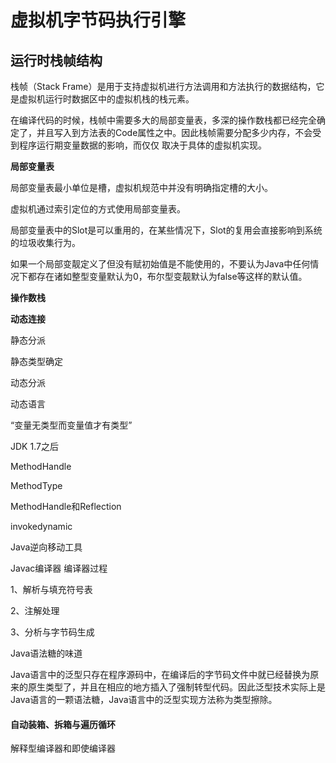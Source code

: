 # 虚拟机字节码执行引擎

## 运行时栈帧结构

栈帧（Stack Frame）是用于支持虚拟机进行方法调用和方法执行的数据结构，它是虚拟机运行时数据区中的虚拟机栈的栈元素。

在编译代码的时候，栈帧中需要多大的局部变量表，多深的操作数栈都已经完全确定了，并且写入到方法表的Code属性之中。因此栈帧需要分配多少内存，不会受到程序运行期变量数据的影响，而仅仅
取决于具体的虚拟机实现。

**局部变量表**

局部变量表最小单位是槽，虚拟机规范中并没有明确指定槽的大小。

虚拟机通过索引定位的方式使用局部变量表。

局部变量表中的Slot是可以重用的，在某些情况下，Slot的复用会直接影响到系统的垃圾收集行为。

如果一个局部变靓定义了但没有赋初始值是不能使用的，不要认为Java中任何情况下都存在诸如整型变量默认为0，布尔型变靓默认为false等这样的默认值。

**操作数栈**

**动态连接**

静态分派

静态类型确定

动态分派

动态语言

“变量无类型而变量值才有类型”

JDK 1.7之后

MethodHandle

MethodType

MethodHandle和Reflection

invokedynamic

Java逆向移动工具

Javac编译器
    编译器过程

1、解析与填充符号表

2、注解处理

3、分析与字节码生成

Java语法糖的味道

Java语言中的泛型只存在程序源码中，在编译后的字节码文件中就已经替换为原来的原生类型了，并且在相应的地方插入了强制转型代码。因此泛型技术实际上是Java语言的一颗语法糖，Java语言中的泛型实现方法称为类型擦除。

#### 自动装箱、拆箱与遍历循环


解释型编译器和即使编译器